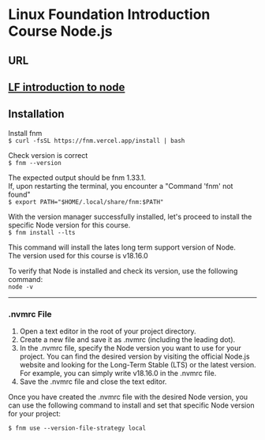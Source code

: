 # Linux Foundation Introduction Course Node.js

## URL

## [LF introduction to node](https://training.linuxfoundation.org/training/introduction-to-nodejs-lfw111/)

## Installation

Install fnm  
`$ curl -fsSL ht‌tps://fnm.vercel.app/install | bash`

Check version is correct  
`$ fnm --version`

The expected output should be fnm 1.33.1.  
If, upon restarting the terminal, you encounter a "Command 'fnm' not found"  
`$ export PATH="$HOME/.local/share/fnm:$PATH"`

With the version manager successfully installed, let's proceed to install the specific Node version for this course.  
`$ fnm install --lts`

This command will install the lates long term support version of Node.  
The version used for this course is v18.16.0

To verify that Node is installed and check its version, use the following command:  
`node -v`

---

### .nvmrc File

1. Open a text editor in the root of your project directory.
2. Create a new file and save it as .nvmrc (including the leading dot).
3. In the .nvmrc file, specify the Node version you want to use for your project. You can find the desired version by visiting the official Node.js website and looking for the Long-Term Stable (LTS) or the latest version. For example, you can simply write v18.16.0 in the .nvmrc file.
4. Save the .nvmrc file and close the text editor.

Once you have created the .nvmrc file with the desired Node version, you can use the following command to install and set that specific Node version for your project:

`$ fnm use --version-file-strategy local`
